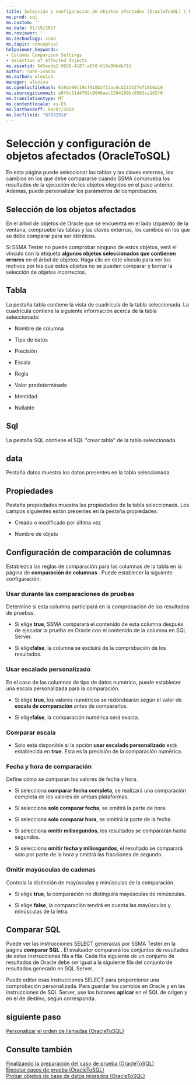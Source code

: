 ```yaml
---
title: Selección y configuración de objetos afectados (OracleToSQL) | Microsoft Docs
ms.prod: sql
ms.custom: ''
ms.date: 01/19/2017
ms.reviewer: ''
ms.technology: ssma
ms.topic: conceptual
helpviewer_keywords:
- Columns Comparison Settings
- Selection of Affected Objects
ms.assetid: 545eeda2-9829-4187-a858-619a96b4b71d
author: nahk-ivanov
ms.author: alexiva
manager: alexiva
ms.openlocfilehash: 619da90c19cf918b3f53ac6cd213b27e718b6a10
ms.sourcegitcommit: e8f6c51d4702c0046aec1394109bc0503ca182f0
ms.translationtype: MT
ms.contentlocale: es-ES
ms.lasthandoff: 08/07/2020
ms.locfileid: "87932916"
---
```

# <a name="selecting-and-configuring-affected-objects-oracletosql"></a>Selección y configuración de objetos afectados (OracleToSQL)
En esta página puede seleccionar las tablas y las claves externas, los cambios en los que debe compararse cuando SSMA comprueba los resultados de la ejecución de los objetos elegidos en el paso anterior. Además, puede personalizar los parámetros de comprobación.  
  
## <a name="selection-of-affected-objects"></a>Selección de los objetos afectados  
En el árbol de objetos de Oracle que se encuentra en el lado izquierdo de la ventana, compruebe las tablas y las claves externas, los cambios en los que se debe comparar para ser idénticos.  
  
Si SSMA Tester no puede comprobar ninguno de estos objetos, verá el vínculo con la etiqueta **algunos objetos seleccionados que contienen errores** en el árbol de objetos. Haga clic en este vínculo para ver los motivos por los que estos objetos no se pueden comparar y borrar la selección de objetos incorrectos.  
  
## <a name="table"></a>Tabla  
La pestaña tabla contiene la vista de cuadrícula de la tabla seleccionada. La cuadrícula contiene la siguiente información acerca de la tabla seleccionada:  
  
-   Nombre de columna  
  
-   Tipo de datos  
  
-   Precisión  
  
-   Escala  
  
-   Regla  
  
-   Valor predeterminado  
  
-   Identidad  
  
-   Nullable  
  
## <a name="sql"></a>Sql  
La pestaña SQL contiene el SQL "crear tabla" de la tabla seleccionada.  
  
## <a name="data"></a>data  
Pestaña datos muestra los datos presentes en la tabla seleccionada.  
  
## <a name="properties"></a>Propiedades  
Pestaña propiedades muestra las propiedades de la tabla seleccionada. Los campos siguientes están presentes en la pestaña propiedades:  
  
-   Creado o modificado por última vez  
  
-   Nombre de objeto  
  
## <a name="columns-comparison-settings"></a>Configuración de comparación de columnas  
Establezca las reglas de comparación para las columnas de la tabla en la página de **comparación de columnas** . Puede establecer la siguiente configuración.  
  
### <a name="use-during-test-comparisons"></a>Usar durante las comparaciones de pruebas  
Determine si esta columna participará en la comprobación de los resultados de pruebas.  
  
-   Si elige **true**, SSMA comparará el contenido de esta columna después de ejecutar la prueba en Oracle con el contenido de la columna en SQL Server. 
  
-   Si elige**false**, la columna se excluirá de la comprobación de los resultados.  
  
### <a name="use-custom-scale"></a>Usar escalado personalizado  
En el caso de las columnas de tipo de datos numérico, puede establecer una escala personalizada para la comparación.  
  
-   Si elige **true**, los valores numéricos se redondearán según el valor de **escala de comparación** antes de compararlos.  
  
-   Si elige**false**, la comparación numérica será exacta.  
  
### <a name="comparing-scale"></a>Comparar escala  
  
-   Solo está disponible si la opción **usar escalado personalizado** está establecida en **true**. Esta es la precisión de la comparación numérica.  
  
### <a name="date-time-comparing"></a>Fecha y hora de comparación  
Define cómo se comparan los valores de fecha y hora.  
  
-   Si selecciona **comparar fecha completa**, se realizará una comparación completa de los valores de ambas plataformas.  
  
-   Si selecciona **solo comparar fecha**, se omitirá la parte de hora.  
  
-   Si selecciona **solo comparar hora**, se omitirá la parte de la fecha.  
  
-   Si selecciona **omitir milisegundos**, los resultados se compararán hasta segundos.  
  
-   Si selecciona **omitir fecha y milisegundos**, el resultado se comparará solo por parte de la hora y omitirá las fracciones de segundo.  
  
### <a name="ignore-strings-case"></a>Omitir mayúsculas de cadenas  
Controla la distinción de mayúsculas y minúsculas de la comparación.  
  
-   Si elige **true**, la comparación no distinguirá mayúsculas de minúsculas.  
  
-   Si elige **false**, la comparación tendrá en cuenta las mayúsculas y minúsculas de la letra.  
  
## <a name="comparing-sql"></a>Comparar SQL  
Puede ver las instrucciones SELECT generadas por SSMA Tester en la página **comparar SQL** . El evaluador comparará los conjuntos de resultados de estas instrucciones fila a fila. Cada fila siguiente de un conjunto de resultados de Oracle debe ser igual a la siguiente fila del conjunto de resultados generado en SQL Server.
  
Puede editar esas instrucciones SELECT para proporcionar una comprobación personalizada. Para guardar los cambios en Oracle y en las instrucciones de SQL Server, use los botones **aplicar** en el SQL de origen y en el de destino, según corresponda.  
  
## <a name="next-step"></a>siguiente paso  
[Personalizar el orden de llamadas &#40;OracleToSQL&#41;](../../ssma/oracle/customizing-calls-order-oracletosql.md)  
  
## <a name="see-also"></a>Consulte también  
[Finalizando la preparación del caso de prueba &#40;OracleToSQL&#41;](../../ssma/oracle/finishing-test-case-preparation-oracletosql.md)  
[Ejecutar casos de prueba &#40;OracleToSQL&#41;](../../ssma/oracle/running-test-cases-oracletosql.md)  
[Probar objetos de base de datos migrados &#40;OracleToSQL&#41;](../../ssma/oracle/testing-migrated-database-objects-oracletosql.md)  
  
